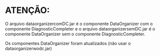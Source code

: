 # ATENÇÃO: 
O arquivo dataorganizercomDC.jar é o componente DataOrganizer com o componente DiagnosticCompleter
e o arquivo dataorganizersemDC.jar é o componente DataOrganizer sem o componente DiagnosticCompleter.

Os componentes DataOrganizer foram atualizados (não usar o dataorganizerwodc.jar)
